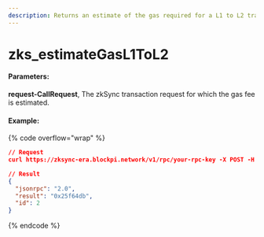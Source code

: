 ```yaml
---
description: Returns an estimate of the gas required for a L1 to L2 transaction.
---
```


# zks\_estimateGasL1ToL2

#### **Parameters:**

**request-CallRequest**, The zkSync transaction request for which the gas fee is estimated.

#### Example:

{% code overflow="wrap" %}
```json
// Request
curl https://zksync-era.blockpi.network/v1/rpc/your-rpc-key -X POST -H "Content-Type: application/json" --data '{"jsonrpc":"2.0", "id":2, "method": "zks_estimateGasL1ToL2", "params": [ { "from": "0x1111111111111111111111111111111111111111", "to":"0x2222222222222222222222222222222222222222", "data": "0xffffffff" } ] }'

// Result
{
  "jsonrpc": "2.0",
  "result": "0x25f64db",
  "id": 2
}


```
{% endcode %}
